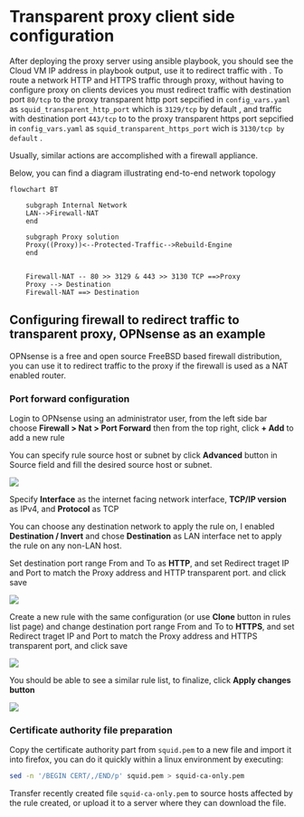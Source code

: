 # Transparent proxy client side configuration

After deploying the proxy server using ansible playbook, you should see the Cloud VM IP address in playbook output, use it to redirect traffic with . To route a network HTTP and HTTPS traffic through proxy, without having to configure proxy on clients devices you must redirect traffic with destination port `80/tcp` to the proxy transparent http port sepcified in `config_vars.yaml`  as `squid_transparent_http_port`  which is `3129/tcp` by default , and traffic with destination port `443/tcp` to to the proxy transparent https port sepcified in `config_vars.yaml` as `squid_transparent_https_port` wich is `3130/tcp by default` .

Usually, similar actions are accomplished with a firewall appliance.

Below, you can find a diagram illustrating end-to-end network topology

```mermaid
flowchart BT

    subgraph Internal Network
    LAN-->Firewall-NAT
    end

    subgraph Proxy solution
    Proxy((Proxy))<--Protected-Traffic-->Rebuild-Engine
    end


    Firewall-NAT -- 80 >> 3129 & 443 >> 3130 TCP ==>Proxy
    Proxy --> Destination
    Firewall-NAT ==> Destination

```

## Configuring firewall to redirect traffic to transparent proxy, OPNsense as an example

OPNsense is a free and open source FreeBSD based firewall distribution, you can use it to redirect traffic to the proxy if the firewall is used as a NAT enabled router.

### Port forward configuration

Login to OPNsense using an administrator user, from the left side bar choose **Firewall > Nat > Port Forward** then from the top right, click **+ Add** to add a new rule

You can specify rule source host or subnet by click **Advanced** button in Source field and fill the desired source host or subnet.

![](/home/me/w/e/mvp-icap-squid-cache-proxy/docs/assets/opnsense-portforward-rule-3.png)

Specify **Interface** as the internet facing network interface, **TCP/IP version** as IPv4, and **Protocol** as TCP

You can choose any destination network to apply the rule on, I enabled **Destination / Invert** and chose **Destination** as LAN interface net to apply the rule on any non-LAN host.

Set destination port range From and To as **HTTP**,  and set Redirect traget IP and Port to match the Proxy address and HTTP transparent port. and click save

![](/home/me/w/e/mvp-icap-squid-cache-proxy/docs/assets/opnsense-portforward-rule.png)

Create a new rule with the same configuration (or use **Clone** button in rules list page) and change destination port range From and To to **HTTPS**, and set Redirect traget IP and Port to match the Proxy address and HTTPS transparent port, and click save

![](/home/me/w/e/mvp-icap-squid-cache-proxy/docs/assets/opnsense-portforward-rule-2.png)

You should be able to see a similar rule list, to finalize, click **Apply changes button**

![](/home/me/w/e/mvp-icap-squid-cache-proxy/docs/assets/opnsense-portforward-rules.png)

### Certificate authority file preparation

Copy the certificate authority part from `squid.pem` to a new file and import it into firefox, you can do it quickly within a linux environment by executing:

```bash
sed -n '/BEGIN CERT/,/END/p' squid.pem > squid-ca-only.pem
```

Transfer recently created file `squid-ca-only.pem` to source hosts affected by the rule created, or upload it to a server where they can download the file.

